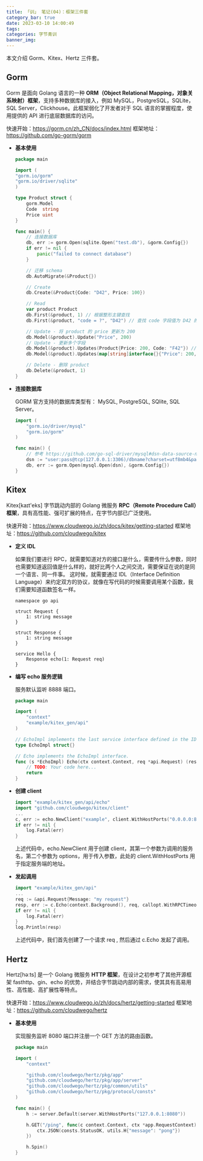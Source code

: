 ```yaml
---
title: 「训」 笔记(04)：框架三件套
category_bar: true
date: 2023-03-10 14:00:49
tags:
categories: 字节青训
banner_img:
---
```


本文介绍 Gorm、Kitex、Hertz 三件套。

<!-- more -->

## Gorm

Gorm 是面向 Golang 语言的一种 **ORM（Object Relational Mapping，对象关系映射）框架**，支持多种数据库的接入，例如 MySQL，PostgreSQL，SQLite，SQL Server，Clickhouse。此框架弱化了开发者对于 SQL 语言的掌握程度，使用提供的 API 进行底层数据库的访问。

快速开始：<https://gorm.cn/zh_CN/docs/index.html>
框架地址：<https://github.com/go-gorm/gorm>

* **基本使用**

    ```go
    package main

    import (
    "gorm.io/gorm"
    "gorm.io/driver/sqlite"
    )

    type Product struct {
        gorm.Model
        Code  string
        Price uint
    }

    func main() {
        // 连接数据库
        db, err := gorm.Open(sqlite.Open("test.db"), &gorm.Config{})
        if err != nil {
            panic("failed to connect database")
        }   

        // 迁移 schema
        db.AutoMigrate(&Product{})

        // Create
        db.Create(&Product{Code: "D42", Price: 100})

        // Read
        var product Product
        db.First(&product, 1) // 根据整形主键查找
        db.First(&product, "code = ?", "D42") // 查找 code 字段值为 D42 的记录

        // Update - 将 product 的 price 更新为 200
        db.Model(&product).Update("Price", 200)
        // Update - 更新多个字段
        db.Model(&product).Updates(Product{Price: 200, Code: "F42"}) // 仅更新非零值字段
        db.Model(&product).Updates(map[string]interface{}{"Price": 200, "Code": "F42"})

        // Delete - 删除 product
        db.Delete(&product, 1)
    }
    ```

* **连接数据库**

    GORM 官方支持的数据库类型有： MySQL, PostgreSQL, SQlite, SQL Server。
    ```go
    import (
        "gorm.io/driver/mysql"
        "gorm.io/gorm"
    )

    func main() {
        // 参考 https://github.com/go-sql-driver/mysql#dsn-data-source-name 获取详情
        dsn := "user:pass@tcp(127.0.0.1:3306)/dbname?charset=utf8mb4&parseTime=True&loc=Local"
        db, err := gorm.Open(mysql.Open(dsn), &gorm.Config{})
    }
    ```

## Kitex

Kitex[kaɪt'eks] 字节跳动内部的 Golang 微服务 **RPC（Remote Procedure Call）框架**，具有高性能、强可扩展的特点，在字节内部已广泛使用。

快速开始：<https://www.cloudwego.io/zh/docs/kitex/getting-started>
框架地址：<https://github.com/cloudwego/kitex>

* **定义 IDL**

    如果我们要进行 RPC，就需要知道对方的接口是什么，需要传什么参数，同时也需要知道返回值是什么样的，就好比两个人之间交流，需要保证在说的是同一个语言、同一件事。 这时候，就需要通过 IDL（Interface Definition Language）来约定双方的协议，就像在写代码的时候需要调用某个函数，我们需要知道函数签名一样。
    ```thrift
    namespace go api

    struct Request {
        1: string message
    }

    struct Response {
        1: string message
    }

    service Hello {
        Response echo(1: Request req)
    }
    ```

* **编写 echo 服务逻辑**
  
    服务默认监听 8888 端口。
    ```go
    package main

    import (
        "context"
        "example/kitex_gen/api"
    )

    // EchoImpl implements the last service interface defined in the IDL.
    type EchoImpl struct{}

    // Echo implements the EchoImpl interface.
    func (s *EchoImpl) Echo(ctx context.Context, req *api.Request) (resp *api.Response, err error) {
        // TODO: Your code here...
        return
    }
    ```

* **创建 client**

    ```go
    import "example/kitex_gen/api/echo"
    import "github.com/cloudwego/kitex/client"
    ...
    c, err := echo.NewClient("example", client.WithHostPorts("0.0.0.0:8888"))
    if err != nil {
        log.Fatal(err)
    }
    ```
    上述代码中，echo.NewClient 用于创建 client，其第一个参数为调用的服务名，第二个参数为 options，用于传入参数，此处的 client.WithHostPorts 用于指定服务端的地址。

* **发起调用**

    ```go 
    import "example/kitex_gen/api"
    ...
    req := &api.Request{Message: "my request"}
    resp, err := c.Echo(context.Background(), req, callopt.WithRPCTimeout(3*time.Second))
    if err != nil {
        log.Fatal(err)
    }
    log.Println(resp)
    ```
    上述代码中，我们首先创建了一个请求 req , 然后通过 c.Echo 发起了调用。

## Hertz

Hertz[həːts] 是一个 Golang 微服务 **HTTP 框架**，在设计之初参考了其他开源框架 fasthttp、gin、echo 的优势，并结合字节跳动内部的需求，使其具有高易用性、高性能、高扩展性等特点。

快速开始：<https://www.cloudwego.io/zh/docs/hertz/getting-started>
框架地址：<https://github.com/cloudwego/hertz>

* **基本使用**

    实现服务监听 8080 端口并注册一个 GET 方法的路由函数。
    ```go
    package main

    import (
        "context"

        "github.com/cloudwego/hertz/pkg/app"
        "github.com/cloudwego/hertz/pkg/app/server"
        "github.com/cloudwego/hertz/pkg/common/utils"
        "github.com/cloudwego/hertz/pkg/protocol/consts"
    )

    func main() {
        h := server.Default(server.WithHostPorts("127.0.0.1:8080"))

        h.GET("/ping", func(c context.Context, ctx *app.RequestContext) {
            ctx.JSON(consts.StatusOK, utils.H{"message": "pong"})
        })

        h.Spin()
    }
    ```